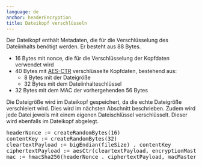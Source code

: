 ```yaml
---
language: de
anchor: headerEncryption
title: Dateikopf verschlüsseln
---
```

<p class="lead">Der Dateikopf enthält Metadaten, die für die Verschlüsselung des Dateiinhalts benötigt werden. Er besteht aus 88 Bytes.</p>

<ul>
  <li>16 Bytes mit nonce, die für die Verschlüsselung der Kopfdaten verwendet wird</li>
  <li>
    40 Bytes mit <a href="https://de.wikipedia.org/wiki/Counter_Mode">AES-CTR</a> verschlüsselte Kopfdaten, bestehend aus:
    <ul>
      <li>8 Bytes mit der Dateigröße</li>
      <li>32 Bytes mit dem Dateiinhalteschlüssel</li>
    </ul>
  </li>
  <li>32 Bytes mit dem MAC der vorhergehenden 56 Bytes</li>
</ul>

Die Dateigröße wird im Dateikopf gespeichert, da die echte Dateigröße verschleiert wird. Dies wird im nächsten Abschnitt beschrieben. Zudem wird jede Datei jeweils mit einem eigenen Dateischlüssel verschlüsselt. Dieser wird ebenfalls im Dateikopf abgelegt.

<pre>
headerNonce := createRandomBytes(16)
contentKey := createRandomBytes(32)
cleartextPayload := bigEndian(fileSize) . contentKey
ciphertextPayload := aesCtr(cleartextPayload, encryptionMasterKey, headerNonce)
mac := hmacSha256(headerNonce . ciphertextPayload, macMasterKey)
</pre>
